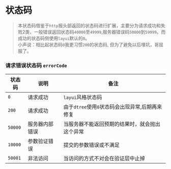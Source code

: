 # 状态码

> 本状态码借鉴于`http`报头部返回的状态码进行扩展，主要分为请求成功和失败2类，一般错误返回状态码`40000`至`49999`,服务器错误码`50000`到`59999`。而成功的状态码侧使用`layui`默认的`0`。  
小声说：相比起状态码`0`我更习惯`200`的状态码, 但为了避免以后埋坑，哥屈服了。

### 请求错误状态码 `errorCode`
| 状态码  | 说明           | 备注                                            |
| ---     | ---            | ---                                             |
| `0`     | 请求成功       | `layui`风格状态码                               |
| `200`   | 请求成功       | 由于`dtree`使用`0`状态码会出现异常,后期再来修复 |
| `50000` | 服务器内部错误 | 当服务器不能返回预期的结果时，就会抛出这个异常  |
| `10000` | 参数验证错误   | 提交的参数错误或不满足                          |
| `50001` | 非法访问       | 当访问的方式不对会在验证层中止掉                |



